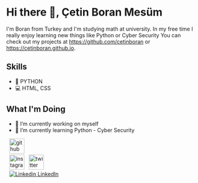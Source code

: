# Hi there 👋, Çetin Boran Mesüm
I'm Boran from Turkey and I'm studying math at university. In my free time I really enjoy learning new things like Python or Cyber Security You can check out my projects at https://github.com/cetinboran or https://cetinboran.github.io.

## Skills
* 🐍 PYTHON
* 💻 HTML, CSS


## What I'm Doing
- 🔭 I’m currently working on myself 
- 🌱 I’m currently learning Python - Cyber Security 

&nbsp;
[<img src='https://cdn.jsdelivr.net/npm/simple-icons@3.0.1/icons/github.svg' alt='github' height='40'>](https://github.com/cetinboran)  
&nbsp;
[<img src='https://cdn.jsdelivr.net/npm/simple-icons@3.0.1/icons/instagram.svg' alt='instagram' height='40'>](https://www.instagram.com/2023an_m/) 
&nbsp;
[<img src='https://cdn.jsdelivr.net/npm/simple-icons@3.0.1/icons/twitter.svg' alt='twitter' height='40'>](https://twitter.com/2023anM)  
&nbsp;
[![Linkedin](https://i.stack.imgur.com/gVE0j.png) LinkedIn](https://www.linkedin.com/in/cetinboran-mesum/)



